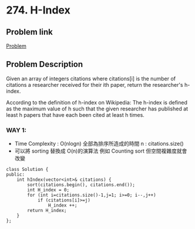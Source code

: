 # 274. H-Index

## Problem link
[Problem](https://leetcode.com/problems/h-index/description/?envType=study-plan-v2&envId=top-interview-150)

## Problem Description
Given an array of integers citations where citations[i] is the number of citations a researcher received for their ith paper, return the researcher's h-index.

According to the definition of h-index on Wikipedia: The h-index is defined as the maximum value of h such that the given researcher has published at least h papers that have each been cited at least h times.

### WAY 1:
* Time Complexity : O(nlogn) 全部為排序所造成的時間  n : citations.size()
* 可以將 sorting 替換成 O(n)的演算法 例如 Counting sort 但空間複雜度就會改變
```
class Solution {
public:
    int hIndex(vector<int>& citations) {
        sort(citations.begin(), citations.end());
        int H_index = 0;
        for (int i=citations.size()-1,j=1; i>=0; i--,j++)
            if (citations[i]>=j)
                H_index ++;
        return H_index;
    }
};
```